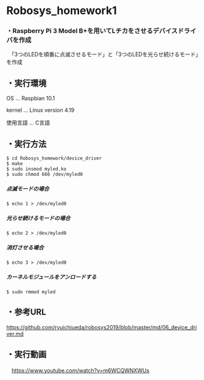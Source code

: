 # Robosys_homework1
### ・Raspberry Pi 3 Model B+を用いてLチカをさせるデバイスドライバを作成
　「3つのLEDを順番に点滅させるモード」と「3つのLEDを光らせ続けるモード」を作成
 
## ・実行環境
OS ... Raspbian 10.1
 
  kernel ... Linux version 4.19
  
  使用言語 ... C言語
  
## ・実行方法
~~~~
$ cd Robosys_homework/device_driver
$ make
$ sudo insmod myled.ko
$ sudo chmod 666 /dev/myled0
~~~~
##### 点滅モードの場合
~~~~
$ echo 1 > /dev/myled0
~~~~
##### 光らせ続けるモードの場合
~~~~
$ echo 2 > /dev/myled0
~~~~
##### 消灯させる場合
~~~~
$ echo 3 > /dev/myled0
~~~~
##### カーネルモジュールをアンロードする
~~~~
$ sudo rmmod myled
~~~~
## ・参考URL
  https://github.com/ryuichiueda/robosys2019/blob/master/md/06_device_driver.md
## ・実行動画
　https://www.youtube.com/watch?v=m6WCQWNXWUs
 
　
